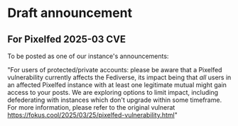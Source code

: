 # Draft announcement
## For Pixelfed 2025-03 CVE
To be posted as one of our instance's announcements:

"For users of protected/private accounts: please be aware that a Pixelfed vulnerability currently affects the Fediverse, its impact being that *all* users in an affected Pixelfed instance with at least one legitimate mutual might gain access to your posts. We are exploring options to limit impact, including defederating with instances which don't upgrade within some timeframe. For more information, please refer to the original vulnerat https://fokus.cool/2025/03/25/pixelfed-vulnerability.html"